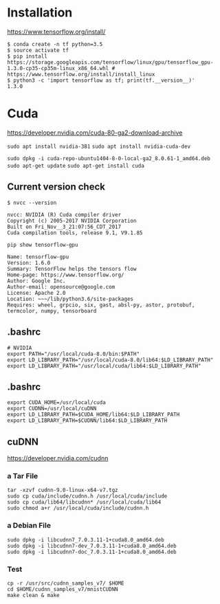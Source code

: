 <!-- TITLE: Tensorflow -->
<!-- SUBTITLE: A quick summary of Tensorflow -->

# Installation
https://www.tensorflow.org/install/
```
$ conda create -n tf python=3.5
$ source activate tf
$ pip install https://storage.googleapis.com/tensorflow/linux/gpu/tensorflow_gpu-1.3.0-cp35-cp35m-linux_x86_64.whl # https://www.tensorflow.org/install/install_linux
$ python3 -c 'import tensorflow as tf; print(tf.__version__)'
1.3.0
```

# Cuda
https://developer.nvidia.com/cuda-80-ga2-download-archive

`sudo apt install nvidia-381`
`sudo apt install nvidia-cuda-dev`

`sudo dpkg -i cuda-repo-ubuntu1404-8-0-local-ga2_8.0.61-1_amd64.deb`
`sudo apt-get update`
`sudo apt-get install cuda`

## Current version check
`$ nvcc --version`
```
nvcc: NVIDIA (R) Cuda compiler driver
Copyright (c) 2005-2017 NVIDIA Corporation
Built on Fri_Nov__3_21:07:56_CDT_2017
Cuda compilation tools, release 9.1, V9.1.85
```

`pip show tensorflow-gpu`
```
Name: tensorflow-gpu
Version: 1.6.0
Summary: TensorFlow helps the tensors flow
Home-page: https://www.tensorflow.org/
Author: Google Inc.
Author-email: opensource@google.com
License: Apache 2.0
Location: ~~~/lib/python3.6/site-packages
Requires: wheel, grpcio, six, gast, absl-py, astor, protobuf, termcolor, numpy, tensorboard
```

## .bashrc
```
# NVIDIA
export PATH="/usr/local/cuda-8.0/bin:$PATH"
export LD_LIBRARY_PATH="/usr/local/cuda-8.0/lib64:$LD_LIBRARY_PATH"
export LD_LIBRARY_PATH="/usr/local/cuda/lib64:$LD_LIBRARY_PATH"
```

## .bashrc
```
export CUDA_HOME=/usr/local/cuda
export CUDNN=/usr/local/cuDNN
export LD_LIBRARY_PATH=$CUDA_HOME/lib64:$LD_LIBRARY_PATH
export LD_LIBRARY_PATH=$CUDNN/lib64:$LD_LIBRARY_PATH
```

## cuDNN
https://developer.nvidia.com/cudnn
### a Tar File
```
tar -xzvf cudnn-9.0-linux-x64-v7.tgz
sudo cp cuda/include/cudnn.h /usr/local/cuda/include
sudo cp cuda/lib64/libcudnn* /usr/local/cuda/lib64
sudo chmod a+r /usr/local/cuda/include/cudnn.h
```

### a Debian File
```
sudo dpkg -i libcudnn7_7.0.3.11-1+cuda8.0_amd64.deb
sudo dpkg -i libcudnn7-dev_7.0.3.11-1+cuda8.0_amd64.deb
sudo dpkg -i libcudnn7-doc_7.0.3.11-1+cuda8.0_amd64.deb
```

### Test
```
cp -r /usr/src/cudnn_samples_v7/ $HOME
cd $HOME/cudnn_samples_v7/mnistCUDNN
make clean & make
```